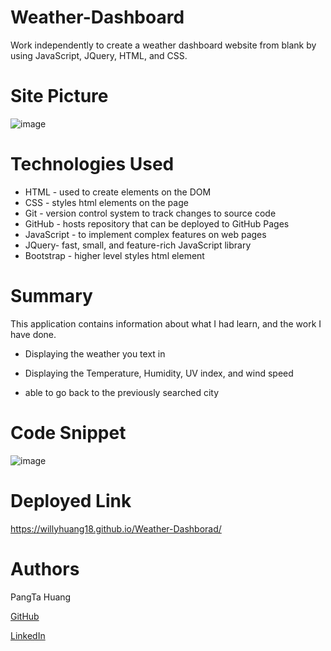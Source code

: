 # Weather-Dashboard 
Work independently to create a weather dashboard website from blank by using JavaScript, JQuery, HTML, and CSS.

# Site Picture
![image](https://user-images.githubusercontent.com/87446864/148864872-2b595bb3-10be-4315-8b5e-eb47802f90ae.png)

# Technologies Used
- HTML - used to create elements on the DOM
- CSS - styles html elements on the page
- Git - version control system to track changes to source code
- GitHub - hosts repository that can be deployed to GitHub Pages
- JavaScript -  to implement complex features on web pages
- JQuery- fast, small, and feature-rich JavaScript library
- Bootstrap  - higher level styles html element

# Summary
This application contains information about what I had learn, and the work I have done.

- Displaying the weather you text in

- Displaying the Temperature, Humidity, UV index, and wind speed 

- able to go back to the previously searched city

# Code Snippet
![image](https://user-images.githubusercontent.com/87446864/148864272-a4542f93-69f5-492e-af7e-3fa4d0e36ef1.png)


# Deployed Link
https://willyhuang18.github.io/Weather-Dashborad/

# Authors
PangTa Huang


<a href ="https://github.com/willyhuang18/HomeWork">GitHub</a>


<a href ="https://www.linkedin.com/feed/">LinkedIn</a>
